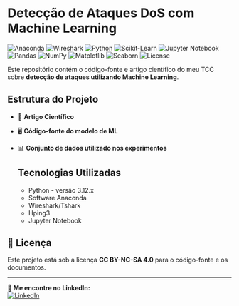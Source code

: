 #  Detecção de Ataques DoS com Machine Learning
![Anaconda](https://img.shields.io/badge/Anaconda-42B029?logo=anaconda&logoColor=white)
![Wireshark](https://img.shields.io/badge/Wireshark-1679A7?logo=wireshark&logoColor=white)
![Python](https://img.shields.io/badge/Python-3.12.5-blue?logo=python)
![Scikit-Learn](https://img.shields.io/badge/Scikit--Learn-ML-orange?logo=scikitlearn)
![Jupyter Notebook](https://img.shields.io/badge/Jupyter-Notebook-orange?logo=jupyter)
![Pandas](https://img.shields.io/badge/Pandas-Data%20Analysis-blue?logo=pandas)
![NumPy](https://img.shields.io/badge/NumPy-Mathematics-brightgreen?logo=numpy)
![Matplotlib](https://img.shields.io/badge/Matplotlib-Visualization-yellow?logo=matplotlib)
![Seaborn](https://img.shields.io/badge/Seaborn-Visualization-yellow?logo=python)
![License](https://img.shields.io/github/license/IgorMTeixeira/tcc-deteccao-ataques-DoS)


 Este repositório contém o código-fonte e artigo científico do meu TCC sobre **detecção de ataques utilizando Machine Learning**.

##  Estrutura do Projeto
- 📄 **Artigo Científico**
- 🖥️ **Código-fonte do modelo de ML**
- 📊 **Conjunto de dados utilizado nos experimentos**

  ## Tecnologias Utilizadas
  - Python - versão 3.12.x
  - Software Anaconda
  - Wireshark/Tshark
  - Hping3
  - Jupyter Notebook

## 📜 Licença
Este projeto está sob a licença **CC BY-NC-SA 4.0** para o código-fonte e os documentos.

---

🔗 **Me encontre no LinkedIn:**  
[![LinkedIn](https://img.shields.io/badge/LinkedIn-Igormateixeira-blue?logo=linkedin)](https://www.linkedin.com/in/igormateixeira)

